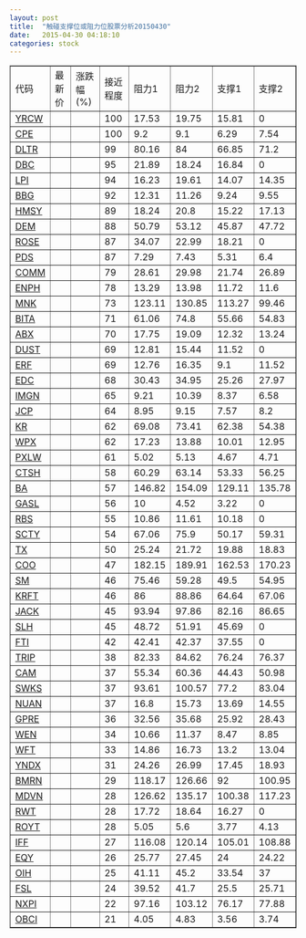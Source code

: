 ```yaml
---
layout: post
title:  "触碰支撑位或阻力位股票分析20150430"
date:   2015-04-30 04:18:10
categories: stock
---
```

<script type="text/javascript">
var stockList = []
stockList.push('gb_yrcw');
stockList.push('gb_cpe');
stockList.push('gb_dltr');
stockList.push('gb_dbc');
stockList.push('gb_lpi');
stockList.push('gb_bbg');
stockList.push('gb_hmsy');
stockList.push('gb_dem');
stockList.push('gb_rose');
stockList.push('gb_pds');
stockList.push('gb_comm');
stockList.push('gb_enph');
stockList.push('gb_mnk');
stockList.push('gb_bita');
stockList.push('gb_abx');
stockList.push('gb_dust');
stockList.push('gb_erf');
stockList.push('gb_edc');
stockList.push('gb_imgn');
stockList.push('gb_jcp');
stockList.push('gb_kr');
stockList.push('gb_wpx');
stockList.push('gb_pxlw');
stockList.push('gb_ctsh');
stockList.push('gb_ba');
stockList.push('gb_gasl');
stockList.push('gb_rbs');
stockList.push('gb_scty');
stockList.push('gb_tx');
stockList.push('gb_coo');
stockList.push('gb_sm');
stockList.push('gb_krft');
stockList.push('gb_jack');
stockList.push('gb_slh');
stockList.push('gb_fti');
stockList.push('gb_trip');
stockList.push('gb_cam');
stockList.push('gb_swks');
stockList.push('gb_nuan');
stockList.push('gb_gpre');
stockList.push('gb_wen');
stockList.push('gb_wft');
stockList.push('gb_yndx');
stockList.push('gb_bmrn');
stockList.push('gb_mdvn');
stockList.push('gb_rwt');
stockList.push('gb_royt');
stockList.push('gb_iff');
stockList.push('gb_eqy');
stockList.push('gb_oih');
stockList.push('gb_fsl');
stockList.push('gb_nxpi');
stockList.push('gb_obci');
</script>
<table border="1">
 <tr>
 <td>代码</td>
 <td>最新价</td>
 <td>涨跌幅(%)</td>
 <td>接近程度</td>
 <td>阻力1</td>
 <td>阻力2</td>
 <td>支撑1</td>
 <td>支撑2</td>
</tr>
  <tr id="yrcw" class="green">
  <td><a href="http://stock.finance.sina.com.cn/usstock/quotes/YRCW.html" target="_blank">YRCW</a></td><td></td><td></td><td>100</td><td>17.53</td><td>19.75</td><td>15.81</td><td>0</td></tr>
  <tr id="cpe" class="red">
  <td><a href="http://stock.finance.sina.com.cn/usstock/quotes/CPE.html" target="_blank">CPE</a></td><td></td><td></td><td>100</td><td>9.2</td><td>9.1</td><td>6.29</td><td>7.54</td></tr>
  <tr id="dltr" class="red">
  <td><a href="http://stock.finance.sina.com.cn/usstock/quotes/DLTR.html" target="_blank">DLTR</a></td><td></td><td></td><td>99</td><td>80.16</td><td>84</td><td>66.85</td><td>71.2</td></tr>
  <tr id="dbc" class="red">
  <td><a href="http://stock.finance.sina.com.cn/usstock/quotes/DBC.html" target="_blank">DBC</a></td><td></td><td></td><td>95</td><td>21.89</td><td>18.24</td><td>16.84</td><td>0</td></tr>
  <tr id="lpi" class="green">
  <td><a href="http://stock.finance.sina.com.cn/usstock/quotes/LPI.html" target="_blank">LPI</a></td><td></td><td></td><td>94</td><td>16.23</td><td>19.61</td><td>14.07</td><td>14.35</td></tr>
  <tr id="bbg" class="red">
  <td><a href="http://stock.finance.sina.com.cn/usstock/quotes/BBG.html" target="_blank">BBG</a></td><td></td><td></td><td>92</td><td>12.31</td><td>11.26</td><td>9.24</td><td>9.55</td></tr>
  <tr id="hmsy" class="green">
  <td><a href="http://stock.finance.sina.com.cn/usstock/quotes/HMSY.html" target="_blank">HMSY</a></td><td></td><td></td><td>89</td><td>18.24</td><td>20.8</td><td>15.22</td><td>17.13</td></tr>
  <tr id="dem" class="green">
  <td><a href="http://stock.finance.sina.com.cn/usstock/quotes/DEM.html" target="_blank">DEM</a></td><td></td><td></td><td>88</td><td>50.79</td><td>53.12</td><td>45.87</td><td>47.72</td></tr>
  <tr id="rose" class="red">
  <td><a href="http://stock.finance.sina.com.cn/usstock/quotes/ROSE.html" target="_blank">ROSE</a></td><td></td><td></td><td>87</td><td>34.07</td><td>22.99</td><td>18.21</td><td>0</td></tr>
  <tr id="pds" class="red">
  <td><a href="http://stock.finance.sina.com.cn/usstock/quotes/PDS.html" target="_blank">PDS</a></td><td></td><td></td><td>87</td><td>7.29</td><td>7.43</td><td>5.31</td><td>6.4</td></tr>
  <tr id="comm" class="red">
  <td><a href="http://stock.finance.sina.com.cn/usstock/quotes/COMM.html" target="_blank">COMM</a></td><td></td><td></td><td>79</td><td>28.61</td><td>29.98</td><td>21.74</td><td>26.89</td></tr>
  <tr id="enph" class="red">
  <td><a href="http://stock.finance.sina.com.cn/usstock/quotes/ENPH.html" target="_blank">ENPH</a></td><td></td><td></td><td>78</td><td>13.29</td><td>13.98</td><td>11.72</td><td>11.6</td></tr>
  <tr id="mnk" class="green">
  <td><a href="http://stock.finance.sina.com.cn/usstock/quotes/MNK.html" target="_blank">MNK</a></td><td></td><td></td><td>73</td><td>123.11</td><td>130.85</td><td>113.27</td><td>99.46</td></tr>
  <tr id="bita" class="red">
  <td><a href="http://stock.finance.sina.com.cn/usstock/quotes/BITA.html" target="_blank">BITA</a></td><td></td><td></td><td>71</td><td>61.06</td><td>74.8</td><td>55.66</td><td>54.83</td></tr>
  <tr id="abx" class="green">
  <td><a href="http://stock.finance.sina.com.cn/usstock/quotes/ABX.html" target="_blank">ABX</a></td><td></td><td></td><td>70</td><td>17.75</td><td>19.09</td><td>12.32</td><td>13.24</td></tr>
  <tr id="dust" class="red">
  <td><a href="http://stock.finance.sina.com.cn/usstock/quotes/DUST.html" target="_blank">DUST</a></td><td></td><td></td><td>69</td><td>12.81</td><td>15.44</td><td>11.52</td><td>0</td></tr>
  <tr id="erf" class="red">
  <td><a href="http://stock.finance.sina.com.cn/usstock/quotes/ERF.html" target="_blank">ERF</a></td><td></td><td></td><td>69</td><td>12.76</td><td>16.35</td><td>9.1</td><td>11.52</td></tr>
  <tr id="edc" class="red">
  <td><a href="http://stock.finance.sina.com.cn/usstock/quotes/EDC.html" target="_blank">EDC</a></td><td></td><td></td><td>68</td><td>30.43</td><td>34.95</td><td>25.26</td><td>27.97</td></tr>
  <tr id="imgn" class="green">
  <td><a href="http://stock.finance.sina.com.cn/usstock/quotes/IMGN.html" target="_blank">IMGN</a></td><td></td><td></td><td>65</td><td>9.21</td><td>10.39</td><td>8.37</td><td>6.58</td></tr>
  <tr id="jcp" class="green">
  <td><a href="http://stock.finance.sina.com.cn/usstock/quotes/JCP.html" target="_blank">JCP</a></td><td></td><td></td><td>64</td><td>8.95</td><td>9.15</td><td>7.57</td><td>8.2</td></tr>
  <tr id="kr" class="red">
  <td><a href="http://stock.finance.sina.com.cn/usstock/quotes/KR.html" target="_blank">KR</a></td><td></td><td></td><td>62</td><td>69.08</td><td>73.41</td><td>62.38</td><td>54.38</td></tr>
  <tr id="wpx" class="green">
  <td><a href="http://stock.finance.sina.com.cn/usstock/quotes/WPX.html" target="_blank">WPX</a></td><td></td><td></td><td>62</td><td>17.23</td><td>13.88</td><td>10.01</td><td>12.95</td></tr>
  <tr id="pxlw" class="red">
  <td><a href="http://stock.finance.sina.com.cn/usstock/quotes/PXLW.html" target="_blank">PXLW</a></td><td></td><td></td><td>61</td><td>5.02</td><td>5.13</td><td>4.67</td><td>4.71</td></tr>
  <tr id="ctsh" class="red">
  <td><a href="http://stock.finance.sina.com.cn/usstock/quotes/CTSH.html" target="_blank">CTSH</a></td><td></td><td></td><td>58</td><td>60.29</td><td>63.14</td><td>53.33</td><td>56.25</td></tr>
  <tr id="ba" class="red">
  <td><a href="http://stock.finance.sina.com.cn/usstock/quotes/BA.html" target="_blank">BA</a></td><td></td><td></td><td>57</td><td>146.82</td><td>154.09</td><td>129.11</td><td>135.78</td></tr>
  <tr id="gasl" class="red">
  <td><a href="http://stock.finance.sina.com.cn/usstock/quotes/GASL.html" target="_blank">GASL</a></td><td></td><td></td><td>56</td><td>10</td><td>4.52</td><td>3.22</td><td>0</td></tr>
  <tr id="rbs" class="red">
  <td><a href="http://stock.finance.sina.com.cn/usstock/quotes/RBS.html" target="_blank">RBS</a></td><td></td><td></td><td>55</td><td>10.86</td><td>11.61</td><td>10.18</td><td>0</td></tr>
  <tr id="scty" class="green">
  <td><a href="http://stock.finance.sina.com.cn/usstock/quotes/SCTY.html" target="_blank">SCTY</a></td><td></td><td></td><td>54</td><td>67.06</td><td>75.9</td><td>50.17</td><td>59.31</td></tr>
  <tr id="tx" class="red">
  <td><a href="http://stock.finance.sina.com.cn/usstock/quotes/TX.html" target="_blank">TX</a></td><td></td><td></td><td>50</td><td>25.24</td><td>21.72</td><td>19.88</td><td>18.83</td></tr>
  <tr id="coo" class="red">
  <td><a href="http://stock.finance.sina.com.cn/usstock/quotes/COO.html" target="_blank">COO</a></td><td></td><td></td><td>47</td><td>182.15</td><td>189.91</td><td>162.53</td><td>170.23</td></tr>
  <tr id="sm" class="green">
  <td><a href="http://stock.finance.sina.com.cn/usstock/quotes/SM.html" target="_blank">SM</a></td><td></td><td></td><td>46</td><td>75.46</td><td>59.28</td><td>49.5</td><td>54.95</td></tr>
  <tr id="krft" class="red">
  <td><a href="http://stock.finance.sina.com.cn/usstock/quotes/KRFT.html" target="_blank">KRFT</a></td><td></td><td></td><td>46</td><td>86</td><td>88.86</td><td>64.64</td><td>67.06</td></tr>
  <tr id="jack" class="red">
  <td><a href="http://stock.finance.sina.com.cn/usstock/quotes/JACK.html" target="_blank">JACK</a></td><td></td><td></td><td>45</td><td>93.94</td><td>97.86</td><td>82.16</td><td>86.65</td></tr>
  <tr id="slh" class="green">
  <td><a href="http://stock.finance.sina.com.cn/usstock/quotes/SLH.html" target="_blank">SLH</a></td><td></td><td></td><td>45</td><td>48.72</td><td>51.91</td><td>45.69</td><td>0</td></tr>
  <tr id="fti" class="green">
  <td><a href="http://stock.finance.sina.com.cn/usstock/quotes/FTI.html" target="_blank">FTI</a></td><td></td><td></td><td>42</td><td>42.41</td><td>42.37</td><td>37.55</td><td>0</td></tr>
  <tr id="trip" class="red">
  <td><a href="http://stock.finance.sina.com.cn/usstock/quotes/TRIP.html" target="_blank">TRIP</a></td><td></td><td></td><td>38</td><td>82.33</td><td>84.62</td><td>76.24</td><td>76.37</td></tr>
  <tr id="cam" class="red">
  <td><a href="http://stock.finance.sina.com.cn/usstock/quotes/CAM.html" target="_blank">CAM</a></td><td></td><td></td><td>37</td><td>55.34</td><td>60.36</td><td>44.43</td><td>50.98</td></tr>
  <tr id="swks" class="red">
  <td><a href="http://stock.finance.sina.com.cn/usstock/quotes/SWKS.html" target="_blank">SWKS</a></td><td></td><td></td><td>37</td><td>93.61</td><td>100.57</td><td>77.2</td><td>83.04</td></tr>
  <tr id="nuan" class="red">
  <td><a href="http://stock.finance.sina.com.cn/usstock/quotes/NUAN.html" target="_blank">NUAN</a></td><td></td><td></td><td>37</td><td>16.8</td><td>15.73</td><td>13.69</td><td>14.55</td></tr>
  <tr id="gpre" class="red">
  <td><a href="http://stock.finance.sina.com.cn/usstock/quotes/GPRE.html" target="_blank">GPRE</a></td><td></td><td></td><td>36</td><td>32.56</td><td>35.68</td><td>25.92</td><td>28.43</td></tr>
  <tr id="wen" class="red">
  <td><a href="http://stock.finance.sina.com.cn/usstock/quotes/WEN.html" target="_blank">WEN</a></td><td></td><td></td><td>34</td><td>10.66</td><td>11.37</td><td>8.47</td><td>8.85</td></tr>
  <tr id="wft" class="red">
  <td><a href="http://stock.finance.sina.com.cn/usstock/quotes/WFT.html" target="_blank">WFT</a></td><td></td><td></td><td>33</td><td>14.86</td><td>16.73</td><td>13.2</td><td>13.04</td></tr>
  <tr id="yndx" class="green">
  <td><a href="http://stock.finance.sina.com.cn/usstock/quotes/YNDX.html" target="_blank">YNDX</a></td><td></td><td></td><td>31</td><td>24.26</td><td>26.99</td><td>17.45</td><td>18.93</td></tr>
  <tr id="bmrn" class="red">
  <td><a href="http://stock.finance.sina.com.cn/usstock/quotes/BMRN.html" target="_blank">BMRN</a></td><td></td><td></td><td>29</td><td>118.17</td><td>126.66</td><td>92</td><td>100.95</td></tr>
  <tr id="mdvn" class="red">
  <td><a href="http://stock.finance.sina.com.cn/usstock/quotes/MDVN.html" target="_blank">MDVN</a></td><td></td><td></td><td>28</td><td>126.62</td><td>135.17</td><td>100.38</td><td>117.23</td></tr>
  <tr id="rwt" class="red">
  <td><a href="http://stock.finance.sina.com.cn/usstock/quotes/RWT.html" target="_blank">RWT</a></td><td></td><td></td><td>28</td><td>17.72</td><td>18.64</td><td>16.27</td><td>0</td></tr>
  <tr id="royt" class="green">
  <td><a href="http://stock.finance.sina.com.cn/usstock/quotes/ROYT.html" target="_blank">ROYT</a></td><td></td><td></td><td>28</td><td>5.05</td><td>5.6</td><td>3.77</td><td>4.13</td></tr>
  <tr id="iff" class="green">
  <td><a href="http://stock.finance.sina.com.cn/usstock/quotes/IFF.html" target="_blank">IFF</a></td><td></td><td></td><td>27</td><td>116.08</td><td>120.14</td><td>105.01</td><td>108.88</td></tr>
  <tr id="eqy" class="red">
  <td><a href="http://stock.finance.sina.com.cn/usstock/quotes/EQY.html" target="_blank">EQY</a></td><td></td><td></td><td>26</td><td>25.77</td><td>27.45</td><td>24</td><td>24.22</td></tr>
  <tr id="oih" class="green">
  <td><a href="http://stock.finance.sina.com.cn/usstock/quotes/OIH.html" target="_blank">OIH</a></td><td></td><td></td><td>25</td><td>41.11</td><td>45.2</td><td>33.54</td><td>37</td></tr>
  <tr id="fsl" class="red">
  <td><a href="http://stock.finance.sina.com.cn/usstock/quotes/FSL.html" target="_blank">FSL</a></td><td></td><td></td><td>24</td><td>39.52</td><td>41.7</td><td>25.5</td><td>25.71</td></tr>
  <tr id="nxpi" class="red">
  <td><a href="http://stock.finance.sina.com.cn/usstock/quotes/NXPI.html" target="_blank">NXPI</a></td><td></td><td></td><td>22</td><td>97.16</td><td>103.12</td><td>76.17</td><td>77.88</td></tr>
  <tr id="obci" class="green">
  <td><a href="http://stock.finance.sina.com.cn/usstock/quotes/OBCI.html" target="_blank">OBCI</a></td><td></td><td></td><td>21</td><td>4.05</td><td>4.83</td><td>3.56</td><td>3.74</td></tr>
</table>
